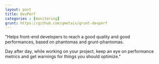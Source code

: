 ```yaml
---
layout: post
title: DevPerf
categories : [monitoring]
grunt: https://github.com/gmetais/grunt-devperf
---
```


"Helps front-end developers to reach a good quality and good performances, based on phantomas and grunt-phantomas.

Day after day, while working on your project, keep an eye on performance metrics and get warnings for things you should optimize."
